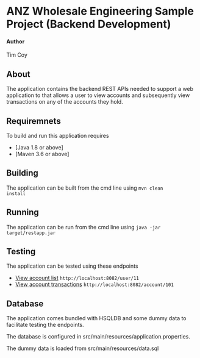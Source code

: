 # ANZ Wholesale Engineering Sample Project (Backend Development)
#### Author
Tim Coy

## About
The application contains the backend REST APIs needed to support a web application to that allows a user to view accounts and subsequently view transactions on any of the accounts they hold.

## Requiremnets
To build and run this application requires
* [Java 1.8 or above]
* [Maven 3.6 or above]


## Building
The application can be built from the cmd line using
  <code>mvn clean install</code>

## Running
The application can be run from the cmd line using 
  <code>java -jar target/restapp.jar</code>

## Testing
The application can be tested using these endpoints
* [View account list](http://localhost:8082/user/11) <code>http://localhost:8082/user/11</code>
* [View account transactions](http://localhost:8082/account/101) <code>http://localhost:8082/account/101</code> 

## Database
The application comes bundled with HSQLDB and some dummy data to facilitate testing the endpoints.

The database is configured in src/main/resources/application.properties.

The dummy data is loaded from src/main/resources/data.sql